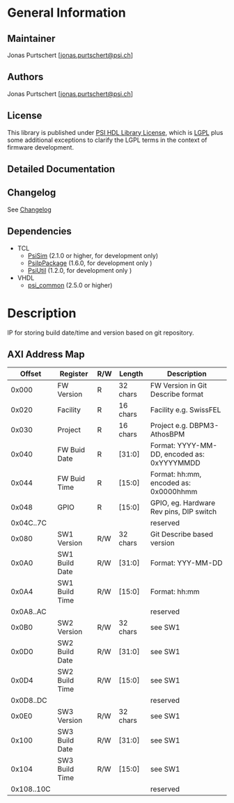 # General Information

## Maintainer
Jonas Purtschert [jonas.purtschert@psi.ch]

## Authors
Jonas Purtschert [jonas.purtschert@psi.ch]

## License
This library is published under [PSI HDL Library License](License.txt), which is [LGPL](LGPL2_1.txt) plus some additional exceptions to clarify the LGPL terms in the context of firmware development.

## Detailed Documentation

## Changelog
See [Changelog](Changelog.md)


## Dependencies

* TCL
  * [PsiSim](https://github.com/paulscherrerinstitute/PsiSim) (2.1.0 or higher, for development only)
  * [PsiIpPackage](https://git.psi.ch/GFA/Libraries/Firmware/TCL/PsiIpPackage) (1.6.0, for development only )
  * [PsiUtil](https://git.psi.ch/GFA/Libraries/Firmware/TCL/PsiUtil) (1.2.0, for development only )
* VHDL
  * [psi\_common](https://github.com/paulscherrerinstitute/psi_common) (2.5.0 or higher)

# Description
IP for storing build date/time and version based on git repository.

## AXI Address Map

| Offset     | Register       | R/W | Length   | Description                                |
| ------     | --------       | --- | ---      | -----------                                |
| 0x000      | FW Version     | R   | 32 chars | FW Version in Git Describe format          |
| 0x020      | Facility       | R   | 16 chars | Facility e.g. SwissFEL                     |
| 0x030      | Project        | R   | 16 chars | Project e.g. DBPM3-AthosBPM                |
| 0x040      | FW Buid Date   | R   | [31:0]   | Format: YYYY-MM-DD, encoded as: 0xYYYYMMDD |
| 0x044      | FW Buid Time   | R   | [15:0]   | Format: hh:mm, encoded as: 0x0000hhmm      |
| 0x048      | GPIO           | R   | [15:0]   | GPIO, eg. Hardware Rev pins, DIP switch    |
| 0x04C..7C  |                |     |          | reserved                                   |
| 0x080      | SW1 Version    | R/W | 32 chars | Git Describe based version                 |
| 0x0A0      | SW1 Build Date | R/W | [31:0]   | Format: YYY-MM-DD                          |
| 0x0A4      | SW1 Build Time | R/W | [15:0]   | Format: hh:mm                              |
| 0x0A8..AC  |                |     |          | reserved                                   |
| 0x0B0      | SW2 Version    | R/W | 32 chars | see SW1                                    |
| 0x0D0      | SW2 Build Date | R/W | [31:0]   | see SW1                                    |
| 0x0D4      | SW2 Build Time | R/W | [15:0]   | see SW1                                    |
| 0x0D8..DC  |                |     |          | reserved                                   |
| 0x0E0      | SW3 Version    | R/W | 32 chars | see SW1                                    |
| 0x100      | SW3 Build Date | R/W | [31:0]   | see SW1                                    |
| 0x104      | SW3 Build Time | R/W | [15:0]   | see SW1                                    |
| 0x108..10C |                |     |          | reserved                                   |

 
